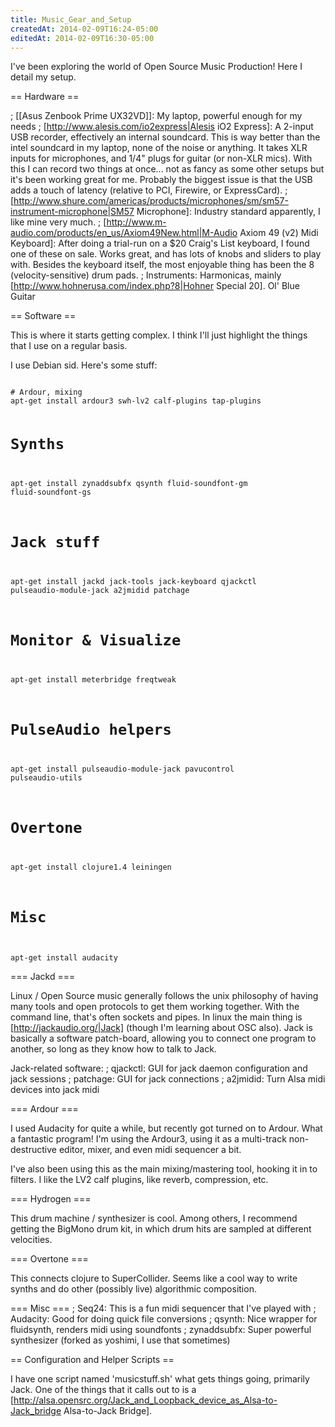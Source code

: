 ```yaml
---
title: Music_Gear_and_Setup
createdAt: 2014-02-09T16:24-05:00
editedAt: 2014-02-09T16:30-05:00
---
```


I've been exploring the world of Open Source Music Production! Here I detail my setup.

== Hardware ==

; [[Asus Zenbook Prime UX32VD]]: My laptop, powerful enough for my needs
; [http://www.alesis.com/io2express|Alesis iO2 Express]: A 2-input USB recorder, effectively an internal soundcard. This is way better than the intel soundcard in my laptop, none of the noise or anything. It takes XLR inputs for microphones, and 1/4" plugs for guitar (or non-XLR mics). With this I can record two things at once... not as fancy as some other setups but it's been working great for me. Probably the biggest issue is that the USB adds a touch of latency (relative to PCI, Firewire, or ExpressCard).
; [http://www.shure.com/americas/products/microphones/sm/sm57-instrument-microphone|SM57 Microphone]: Industry standard apparently, I like mine very much.
; [http://www.m-audio.com/products/en_us/Axiom49New.html|M-Audio Axiom 49 (v2) Midi Keyboard]: After doing a trial-run on a $20 Craig's List keyboard, I found one of these on sale. Works great, and has lots of knobs and sliders to play with. Besides the keyboard itself, the most enjoyable thing has been the 8 (velocity-sensitive) drum pads.
; Instruments: Harmonicas, mainly [http://www.hohnerusa.com/index.php?8|Hohner Special 20]. Ol' Blue Guitar

== Software ==

This is where it starts getting complex. I think I'll just highlight the things that I use on a regular basis.

I use Debian sid. Here's some stuff:

<code>
# Ardour, mixing
apt-get install ardour3 swh-lv2 calf-plugins tap-plugins

# Synths
apt-get install zynaddsubfx qsynth fluid-soundfont-gm fluid-soundfont-gs

# Jack stuff
apt-get install jackd jack-tools jack-keyboard qjackctl pulseaudio-module-jack a2jmidid patchage

# Monitor & Visualize
apt-get install meterbridge freqtweak

# PulseAudio helpers
apt-get install pulseaudio-module-jack pavucontrol pulseaudio-utils

# Overtone
apt-get install clojure1.4 leiningen

# Misc
apt-get install audacity
</code>

=== Jackd ===

Linux / Open Source music generally follows the unix philosophy of having many tools and open protocols to get them working together. With the command line, that's often sockets and pipes. In linux the main thing is [http://jackaudio.org/|Jack] (though I'm learning about OSC also). Jack is basically a software patch-board, allowing you to connect one program to another, so long as they know how to talk to Jack.

Jack-related software:
; qjackctl: GUI for jack daemon configuration and jack sessions
; patchage: GUI for jack connections
; a2jmidid: Turn Alsa midi devices into jack midi

=== Ardour ===

I used Audacity for quite a while, but recently got turned on to Ardour. What a fantastic program! I'm using the Ardour3, using it as a multi-track non-destructive editor, mixer, and even midi sequencer a bit.

I've also been using this as the main mixing/mastering tool, hooking it in to filters. I like the LV2 calf plugins, like reverb, compression, etc.

=== Hydrogen ===

This drum machine / synthesizer is cool. Among others, I recommend getting the BigMono drum kit, in which drum hits are sampled at different velocities.

=== Overtone ===

This connects clojure to SuperCollider. Seems like a cool way to write synths and do other (possibly live) algorithmic composition.

=== Misc ===
; Seq24: This is a fun midi sequencer that I've played with
; Audacity: Good for doing quick file conversions
; qsynth: Nice wrapper for fluidsynth, renders midi using soundfonts
; zynaddsubfx: Super powerful synthesizer (forked as yoshimi, I use that sometimes)

== Configuration and Helper Scripts ==

I have one script named 'musicstuff.sh' what gets things going, primarily Jack. One of the things that it calls out to is a [http://alsa.opensrc.org/Jack_and_Loopback_device_as_Alsa-to-Jack_bridge Alsa-to-Jack Bridge].

